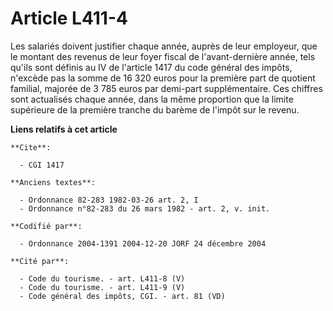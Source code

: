 # Article L411-4

Les salariés doivent justifier chaque année, auprès de leur employeur, que le montant des revenus de leur foyer fiscal de
l'avant-dernière année, tels qu'ils sont définis au IV de l'article 1417 du code général des impôts, n'excède pas la somme de
16 320 euros pour la première part de quotient familial, majorée de 3 785 euros par demi-part supplémentaire. Ces chiffres
sont actualisés chaque année, dans la même proportion que la limite supérieure de la première tranche du barème de l'impôt
sur le revenu.

**Liens relatifs à cet article**

	**Cite**:

	  - CGI 1417

	**Anciens textes**:

	  - Ordonnance 82-283 1982-03-26 art. 2, I
	  - Ordonnance n°82-283 du 26 mars 1982 - art. 2, v. init.

	**Codifié par**:

	  - Ordonnance 2004-1391 2004-12-20 JORF 24 décembre 2004

	**Cité par**:

	  - Code du tourisme. - art. L411-8 (V)
	  - Code du tourisme. - art. L411-9 (V)
	  - Code général des impôts, CGI. - art. 81 (VD)
